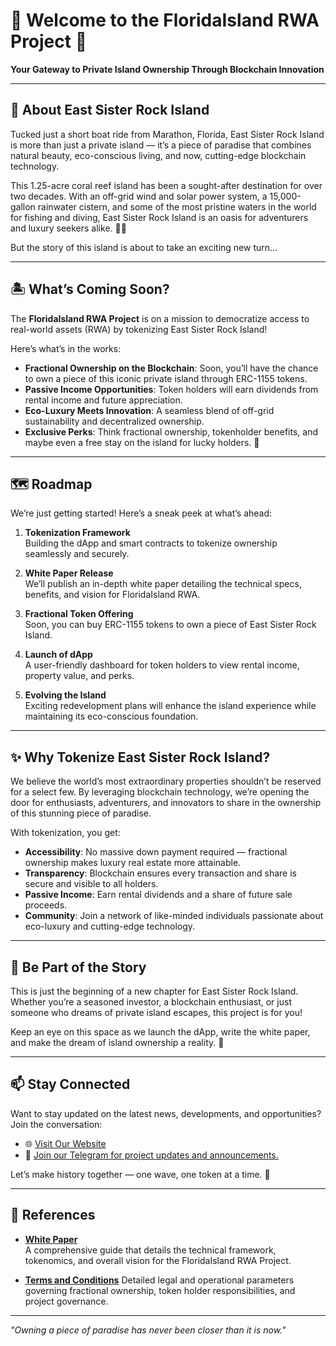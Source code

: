 # 🌴 Welcome to the FloridaIsland RWA Project 🌴

**Your Gateway to Private Island Ownership Through Blockchain Innovation**

---

## 🌊 **About East Sister Rock Island**

Tucked just a short boat ride from Marathon, Florida, East Sister Rock Island is more than just a private island — it’s a piece of paradise that combines natural beauty, eco-conscious living, and now, cutting-edge blockchain technology.

This 1.25-acre coral reef island has been a sought-after destination for over two decades. With an off-grid wind and solar power system, a 15,000-gallon rainwater cistern, and some of the most pristine waters in the world for fishing and diving, East Sister Rock Island is an oasis for adventurers and luxury seekers alike. 🌴⚓

But the story of this island is about to take an exciting new turn…

---

## 🏝️ **What’s Coming Soon?**

The **FloridaIsland RWA Project** is on a mission to democratize access to real-world assets (RWA) by tokenizing East Sister Rock Island!

Here’s what’s in the works:

-  **Fractional Ownership on the Blockchain**: Soon, you’ll have the chance to own a piece of this iconic private island through ERC-1155 tokens.
-  **Passive Income Opportunities**: Token holders will earn dividends from rental income and future appreciation.
-  **Eco-Luxury Meets Innovation**: A seamless blend of off-grid sustainability and decentralized ownership.
-  **Exclusive Perks**: Think fractional ownership, tokenholder benefits, and maybe even a free stay on the island for lucky holders. 🎉

---

## 🗺️ **Roadmap**

We’re just getting started! Here’s a sneak peek at what’s ahead:

1. **Tokenization Framework**  
   Building the dApp and smart contracts to tokenize ownership seamlessly and securely.

2. **White Paper Release**  
   We’ll publish an in-depth white paper detailing the technical specs, benefits, and vision for FloridaIsland RWA.

3. **Fractional Token Offering**  
   Soon, you can buy ERC-1155 tokens to own a piece of East Sister Rock Island.

4. **Launch of dApp**  
   A user-friendly dashboard for token holders to view rental income, property value, and perks.

5. **Evolving the Island**  
   Exciting redevelopment plans will enhance the island experience while maintaining its eco-conscious foundation.

---

## ✨ **Why Tokenize East Sister Rock Island?**

We believe the world’s most extraordinary properties shouldn’t be reserved for a select few. By leveraging blockchain technology, we’re opening the door for enthusiasts, adventurers, and innovators to share in the ownership of this stunning piece of paradise.

With tokenization, you get:

-  **Accessibility**: No massive down payment required — fractional ownership makes luxury real estate more attainable.
-  **Transparency**: Blockchain ensures every transaction and share is secure and visible to all holders.
-  **Passive Income**: Earn rental dividends and a share of future sale proceeds.
-  **Community**: Join a network of like-minded individuals passionate about eco-luxury and cutting-edge technology.

---

## 🌟 **Be Part of the Story**

This is just the beginning of a new chapter for East Sister Rock Island. Whether you’re a seasoned investor, a blockchain enthusiast, or just someone who dreams of private island escapes, this project is for you!

Keep an eye on this space as we launch the dApp, write the white paper, and make the dream of island ownership a reality. 🚀

---

## 📫 **Stay Connected**

Want to stay updated on the latest news, developments, and opportunities? Join the conversation:

-  🌐 [Visit Our Website](http://floridaisland.com)
-  📩 [Join our Telegram for project updates and announcements.](https://t.me/FloridaIslandRWA)

Let’s make history together — one wave, one token at a time. 🌊

---

## 📜 **References**

-  [**White Paper**](https://github.com/FloridaIslandNFT/.github/blob/114539c3a96b2e130b051f8e758534e9c75e47ea/whitepaper.md)  
   A comprehensive guide that details the technical framework, tokenomics, and overall vision for the FloridaIsland RWA Project.

-  [**Terms and Conditions**](https://github.com/FloridaIslandNFT/.github/blob/114539c3a96b2e130b051f8e758534e9c75e47ea/terms-conditions.md)
   Detailed legal and operational parameters governing fractional ownership, token holder responsibilities, and project governance.

---

_"Owning a piece of paradise has never been closer than it is now."_

